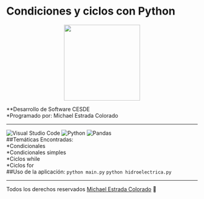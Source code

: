 # Condiciones y ciclos con Python   
<p align="center">
  <img width="200" height="200" src="https://img2.freepng.es/20180410/rze/kisspng-ninja-computer-programming-learning-study-skills-avatar-5acd61df554968.2443493915234093753493.jpg">
</p>

**Desarrollo de Software CESDE   
*Programado por: Michael Estrada Colorado   
***
![Visual Studio Code](https://img.shields.io/badge/Visual%20Studio%20Code-0078d7.svg?style=for-the-badge&logo=visual-studio-code&logoColor=white)
![Python](https://img.shields.io/badge/python-3670A0?style=for-the-badge&logo=python&logoColor=ffdd54)
![Pandas](https://img.shields.io/badge/pandas-%23150458.svg?style=for-the-badge&logo=pandas&logoColor=white)   
##Temáticas Encontradas:   
*Condicionales      
*Condicionales simples   
*Ciclos while   
*Ciclos for   
##Uso de la aplicación:
`python main.py`
`python hidroelectrica.py`
***
Todos los derechos reservados [Michael Estrada Colorado](http://youtube.com)
:poop:
